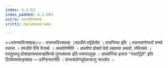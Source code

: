 ```yaml
---
index: 4.2.63
index_padded: 4.2.063
sutra: वसन्तादिभ्यष्ठक्
vritti: balamanorama

---
```

<<वसन्तादिभ्यष्ठक्>> - वसन्तादिभ्यष्ठक् ।तदधीते तद्वेदे॑त्येव । वासन्तिक इति । वसन्तवर्णनपरो ग्रन्थो वसन्तः । तमधीते वेत्ति वेत्यर्थः । अथर्वाणमिति । अथर्वणा प्रोक्तो वेदो लक्षमया अथर्वा, तमित्यर्थः । वस्तुतस्तु प्रोक्तप्रत्ययस्यऋषिभ्यो लुग्वक्तव्यः॑ इति वचनाल्लुक् । आथर्वणिक इत्यत्र "नस्तद्धिते" इति टिलोपमाशङ्क्याह — दाण्डिनायनेति । वान्तसंयोगपूर्वकत्वात्तु नाल्लोपः । 